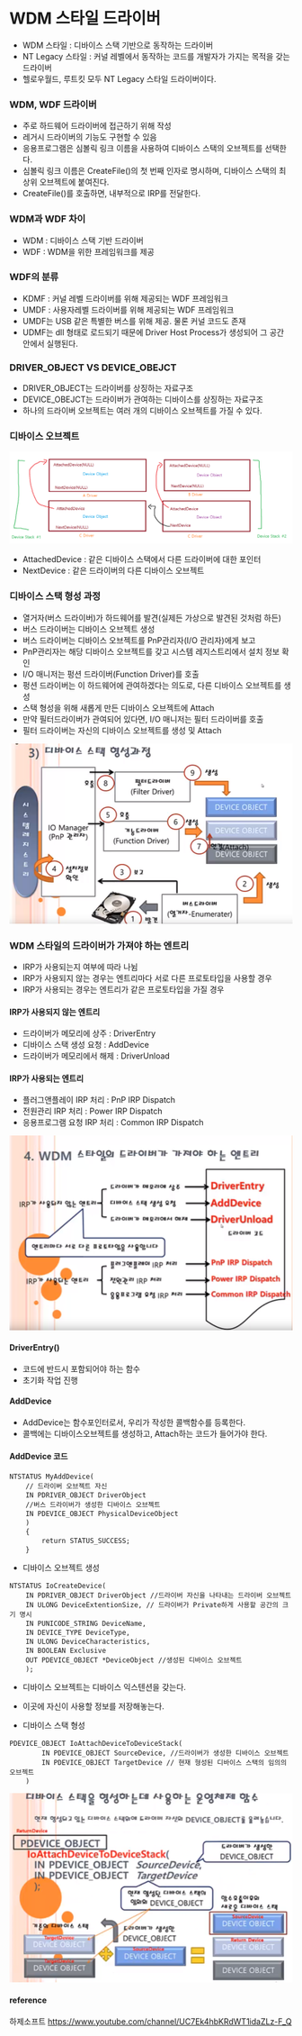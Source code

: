# WDM 스타일 드라이버

* WDM 스타일 : 디바이스 스택 기반으로 동작하는 드라이버
* NT Legacy 스타일 : 커널 레벨에서 동작하는 코드를 개발자가 가지는 목적을 갖는 드라이버
* 헬로우월드, 루트킷 모두 NT Legacy 스타일 드라이버이다.

### WDM, WDF 드라이버
* 주로 하드웨어 드라이버에 접근하기 위해 작성
* 레거시 드라이버의 기능도 구현할 수 있음
* 응용프로그램은 심볼릭 링크 이름을 사용하여 디바이스 스택의 오브젝트를 선택한다.
* 심볼릭 링크 이름은 CreateFile()의 첫 번째 인자로 명시하며, 디바이스 스택의 최상위 오브젝트에 붙여진다.
* CreateFile()를 호출하면, 내부적으로 IRP를 전달한다.

### WDM과 WDF 차이
* WDM : 디바이스 스택 기반 드라이버
* WDF : WDM을 위한 프레임워크를 제공

### WDF의 분류
* KDMF : 커널 레벨 드라이버를 위해 제공되는 WDF 프레임워크
* UMDF : 사용자레벨 드라이버를 위해 제공되는 WDF 프레임워크
* UMDF는 USB 같은 특별한 버스를 위해 제공. 물론 커널 코드도 존재
* UDMF는 dll 형태로 로드되기 때문에 Driver Host Process가 생성되어 그 공간 안에서 실행된다.

### DRIVER_OBJECT VS DEVICE_OBEJCT
* DRIVER_OBJECT는 드라이버를 상징하는 자료구조
* DEVICE_OBEJCT는 드라이버가 관여하는 디바이스를 상징하는 자료구조
* 하나의 드라이버 오브젝트는 여러 개의 디바이스 오브젝트를 가질 수 있다.

### 디바이스 오브젝트

![](../../images/Driver/leebongsuk/15.PNG)  
* AttachedDevice : 같은 디바이스 스택에서 다른 드라이버에 대한 포인터
* NextDevice : 같은 드라이버의 다른 디바이스 오브젝트

### 디바이스 스택 형성 과정

* 열거자(버스 드라이버)가 하드웨어를 발견(실제든 가상으로 발견된 것처럼 하든)
* 버스 드라이버는 디바이스 오브젝트 생성
* 버스 드라이버는 디바이스 오브젝트를 PnP관리자(I/O 관리자)에게 보고
* PnP관리자는 해당 디바이스 오브젝트를 갖고 시스템 레지스트리에서 설치 정보 확인
* I/O 매니저는 펑션 드라이버(Function Driver)를 호출
* 펑션 드라이버는 이 하드웨어에 관여하겠다는 의도로, 다른 디바이스 오브젝트를 생성
* 스택 형성을 위해 새롭게 만든 디바이스 오브젝트에 Attach
* 만약 필터드라이버가 관여되어 있다면, I/O 매니저는 필터 드라이버를 호출
* 필터 드라이버는 자신의 디바이스 오브젝트를 생성 및 Attach

![](../../images/Driver/leebongsuk/16.PNG)  

### WDM 스타일의 드라이버가 가져야 하는 엔트리
* IRP가 사용되는지 여부에 따라 나뉨
* IRP가 사용되지 않는 경우는 엔트리마다 서로 다른 프로토타입을 사용할 경우
* IRP가 사용되는 경우는 엔트리가 같은 프로토타입을 가질 경우

#### IRP가 사용되지 않는 엔트리
* 드라이버가 메모리에 상주 : DriverEntry
* 디바이스 스택 생성 요청 : AddDevice
* 드라이버가 메모리에서 해제 : DriverUnload

#### IRP가 사용되는 엔트리
* 플러그앤플레이 IRP 처리 : PnP IRP Dispatch
* 전원관리 IRP 처리 : Power IRP Dispatch
* 응용프로그램 요청 IRP 처리 : Common IRP Dispatch

![](../../images/Driver/leebongsuk/17.PNG)  

#### DriverEntry()
* 코드에 반드시 포함되어야 하는 함수
* 초기화 작업 진행

#### AddDevice
* AddDevice는 함수포인터로서, 우리가 작성한 콜백함수를 등록한다.
* 콜백에는 디바이스오브젝트를 생성하고, Attach하는 코드가 들어가야 한다.

#### AddDevice 코드

```
NTSTATUS MyAddDevice(
    // 드라이버 오브젝트 자신
    IN PDRIVER_OBJECT DriverObject
    //버스 드라이버가 생성한 디바이스 오브젝트
    IN PDEVICE_OBJECT PhysicalDeviceObject
    )
    {
        return STATUS_SUCCESS;
    }
```

* 디바이스 오브젝트 생성

```
NTSTATUS IoCreateDevice(
    IN PDRIVER_OBJECT DriverObject //드라이버 자신을 나타내는 드라이버 오브젝트
    IN ULONG DeviceExtentionSize, // 드라이버가 Private하게 사용할 공간의 크기 명시
    IN PUNICODE_STRING DeviceName,
    IN DEVICE_TYPE DeviceType,
    IN ULONG DeviceCharacteristics,
    IN BOOLEAN Exclusive
    OUT PDEVICE_OBJECT *DeviceObject //생성된 디바이스 오브젝트
    );

```

* 디바이스 오브젝트는 디바이스 익스텐션을 갖는다.
* 이곳에 자신이 사용할 정보를 저장해놓는다.

* 디바이스 스택 형성

```
PDEVICE_OBJECT IoAttachDeviceToDeviceStack(
        IN PDEVICE_OBJECT SourceDevice, //드라이버가 생성한 디바이스 오브젝트
        IN PDEVICE_OBJECT TargetDevice // 현재 형성된 디바이스 스택의 임의의 오브젝트
    )
```

![](../../images/Driver/leebongsuk/18.png)  


#### reference
하제소프트 https://www.youtube.com/channel/UC7Ek4hbKRdWT1idaZLz-F_Q
